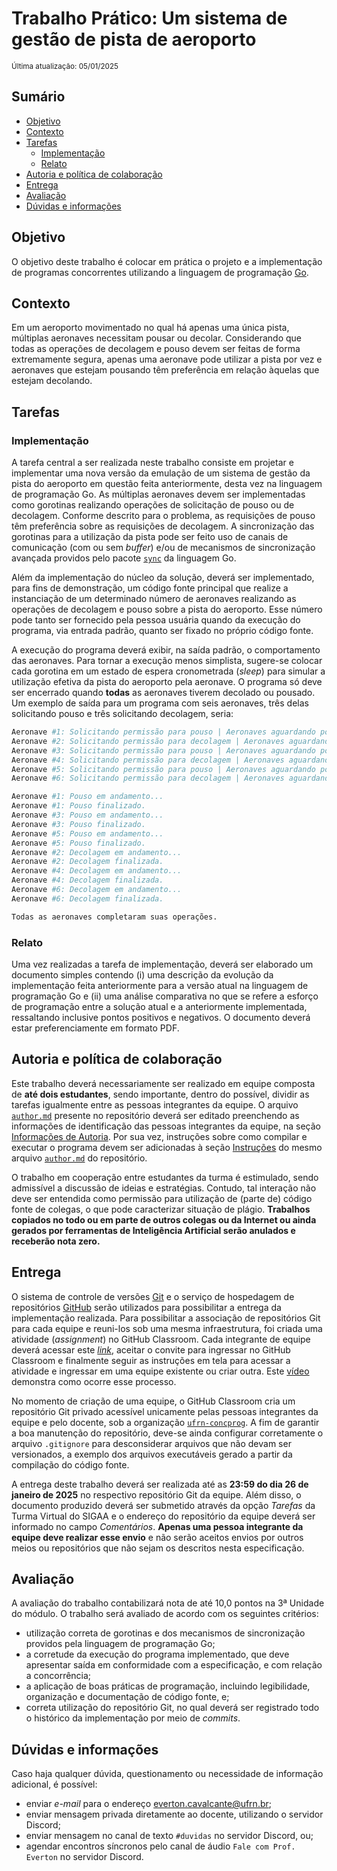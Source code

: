 # Trabalho Prático: Um sistema de gestão de pista de aeroporto

<sub>Última atualização: 05/01/2025</sub>

## Sumário

- [Objetivo](#objetivo)
- [Contexto](#contexto)
- [Tarefas](#tarefas)
  - [Implementação](#implementação)
  - [Relato](#relato)
- [Autoria e política de colaboração](#autoria-e-política-de-colaboração)
- [Entrega](#entrega)
- [Avaliação](#avaliação)
- [Dúvidas e informações](#dúvidas-e-informações)

## Objetivo

O objetivo deste trabalho é colocar em prática o projeto e a implementação de programas concorrentes utilizando a linguagem de programação [Go](https://go.dev).

## Contexto

Em um aeroporto movimentado no qual há apenas uma única pista, múltiplas aeronaves necessitam pousar ou decolar. Considerando que todas as operações de decolagem e pouso devem ser feitas de forma extremamente segura, apenas uma aeronave pode utilizar a pista por vez e aeronaves que estejam pousando têm preferência em relação àquelas que estejam decolando.

## Tarefas

### Implementação

A tarefa central a ser realizada neste trabalho consiste em projetar e implementar uma nova versão da emulação de um sistema de gestão da pista do aeroporto em questão feita anteriormente, desta vez na linguagem de programação Go. As múltiplas aeronaves devem ser implementadas como gorotinas realizando operações de solicitação de pouso ou de decolagem. Conforme descrito para o problema, as requisições de pouso têm preferência sobre as requisições de decolagem. A sincronização das gorotinas para a utilização da pista pode ser feito uso de canais de comunicação (com ou sem *buffer*) e/ou de mecanismos de sincronização avançada providos pelo pacote [`sync`](https://pkg.go.dev/sync) da linguagem Go.

Além da implementação do núcleo da solução, deverá ser implementado, para fins de demonstração, um código fonte principal que realize a instanciação de um determinado número de aeronaves realizando as operações de decolagem e pouso sobre a pista do aeroporto. Esse número pode tanto ser fornecido pela pessoa usuária quando da execução do programa, via entrada padrão, quanto ser fixado no próprio código fonte.

A execução do programa deverá exibir, na saída padrão, o comportamento das aeronaves. Para tornar a execução menos simplista, sugere-se colocar cada gorotina em um estado de espera cronometrada (*sleep*) para simular a utilização efetiva da pista do aeroporto pela aeronave. O programa só deve ser encerrado quando **todas** as aeronaves tiverem decolado ou pousado. Um exemplo de saída para um programa com seis aeronaves, três delas solicitando pouso e três solicitando decolagem, seria:

```bash
Aeronave #1: Solicitando permissão para pouso | Aeronaves aguardando pouso: 1
Aeronave #2: Solicitando permissão para decolagem | Aeronaves aguardando decolagem: 1
Aeronave #3: Solicitando permissão para pouso | Aeronaves aguardando pouso: 2
Aeronave #4: Solicitando permissão para decolagem | Aeronaves aguardando decolagem: 2
Aeronave #5: Solicitando permissão para pouso | Aeronaves aguardando pouso: 3
Aeronave #6: Solicitando permissão para decolagem | Aeronaves aguardando decolagem: 3

Aeronave #1: Pouso em andamento...
Aeronave #1: Pouso finalizado.
Aeronave #3: Pouso em andamento...
Aeronave #3: Pouso finalizado.
Aeronave #5: Pouso em andamento...
Aeronave #5: Pouso finalizado.
Aeronave #2: Decolagem em andamento...
Aeronave #2: Decolagem finalizada.
Aeronave #4: Decolagem em andamento...
Aeronave #4: Decolagem finalizada.
Aeronave #6: Decolagem em andamento...
Aeronave #6: Decolagem finalizada.

Todas as aeronaves completaram suas operações.
```

### Relato

Uma vez realizadas a tarefa de implementação, deverá ser elaborado um documento simples contendo (i) uma descrição da evolução da implementação feita anteriormente para a versão atual na linguagem de programação Go e (ii) uma análise comparativa no que se refere a esforço de programação entre a solução atual e a anteriormente implementada, ressaltando inclusive pontos positivos e negativos. O documento deverá estar preferenciamente em formato PDF.

## Autoria e política de colaboração

Este trabalho deverá necessariamente ser realizado em equipe composta de **até dois estudantes**, sendo importante, dentro do possível, dividir as tarefas igualmente entre as pessoas integrantes da equipe. O arquivo [`author.md`](https://github.com/ufrn-concprog/arms-golang/tree/master/author.md) presente no repositório deverá ser editado preenchendo as informações de identificação das pessoas integrantes da equipe, na seção [Informações de Autoria](https://github.com/ufrn-concprog/arms-golang/tree/master/author.md#identificação-de-autoria). Por sua vez, instruções sobre como compilar e executar o programa devem ser adicionadas à seção [Instruções](https://github.com/ufrn-concprog/arms-golang/tree/master/author.md#instrucoes) do mesmo arquivo [`author.md`](https://github.com/ufrn-concprog/arms-golang/tree/master/author.md) do repositório.

O trabalho em cooperação entre estudantes da turma é estimulado, sendo admissível a discussão de ideias e estratégias. Contudo, tal interação não deve ser entendida como permissão para utilização de (parte de) código fonte de colegas, o que pode caracterizar situação de plágio. **Trabalhos copiados no todo ou em parte de outros colegas ou da Internet ou ainda gerados por ferramentas de Inteligência Artificial serão anulados e receberão nota zero.**

## Entrega

O sistema de controle de versões [Git](https://git-scm.com) e o serviço de hospedagem de repositórios [GitHub](https://github.com) serão utilizados para possibilitar a entrega da implementação realizada. Para possibilitar a associação de repositórios Git para cada equipe e reuni-los sob uma mesma infraestrutura, foi criada uma atividade (*assignment*) no GitHub Classroom. Cada integrante de equipe deverá acessar este [*link*](https://classroom.github.com/a/IY8_AGpL), aceitar o convite para ingressar no GitHub Classroom e finalmente seguir as instruções em tela para acessar a atividade e ingressar em uma equipe existente ou criar outra. Este [vídeo](https://youtu.be/ObaFRGp_Eko) demonstra como ocorre esse processo.

No momento de criação de uma equipe, o GitHub Classroom cria um repositório Git privado acessível unicamente pelas pessoas integrantes da equipe e pelo docente, sob a organização [`ufrn-concprog`](https://github.com/ufrn-concprog). A fim de garantir a boa manutenção do repositório, deve-se ainda configurar corretamente o arquivo `.gitignore` para desconsiderar arquivos que não devam ser versionados, a exemplo dos arquivos executáveis gerado a partir da compilação do código fonte.

A entrega deste trabalho deverá ser realizada até as **23:59 do dia 26 de janeiro de 2025** no respectivo repositório Git da equipe. Além disso, o documento produzido deverá ser submetido através da opção *Tarefas* da Turma Virtual do SIGAA e o endereço do repositório da equipe deverá ser informado no campo *Comentários*. **Apenas uma pessoa integrante da equipe deve realizar esse envio** e não serão aceitos envios por outros meios ou repositórios que não sejam os descritos nesta especificação.

## Avaliação

A avaliação do trabalho contabilizará nota de até 10,0 pontos na 3ª Unidade do módulo. O trabalho será avaliado de acordo com os seguintes critérios:

- utilização correta de gorotinas e dos mecanismos de sincronização providos pela linguagem de programação Go;
- a corretude da execução do programa implementado, que deve apresentar saída em conformidade com a especificação, e com relação a concorrência;
- a aplicação de boas práticas de programação, incluindo legibilidade, organização e documentação de código fonte, e;
- correta utilização do repositório Git, no qual deverá ser registrado todo o histórico da implementação por meio de *commits*.

## Dúvidas e informações

Caso haja qualquer dúvida, questionamento ou necessidade de informação adicional, é possível:

- enviar *e-mail* para o endereço <everton.cavalcante@ufrn.br>;
- enviar mensagem privada diretamente ao docente, utilizando o servidor Discord;
- enviar mensagem no canal de texto `#duvidas` no servidor Discord, ou;
- agendar encontros síncronos pelo canal de áudio `Fale com Prof. Everton` no servidor Discord.
